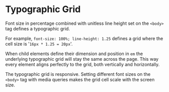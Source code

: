 # Typographic Grid

Font size in percentage combined with unitless line height set on the `<body>` tag defines a typographic grid.

For example, `font-size: 100%; line-height: 1.25` defines a grid where the cell size is '`16px * 1.25 = 20px`'.

When child elements define their dimension and position in `em` the underlying typographic grid will stay the same across the page. This way every element aligns perfectly to the grid, both vertically and horizontally.

The typographic grid is responsive. Setting different font sizes on the `<body>` tag with media queries makes the grid cell scale with the screen size.
